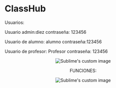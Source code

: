 # ClassHub

Usuarios:

Usuario admin:diez
contraseña: 123456

Usuario de alumno: alumno 
contraseña:123456

Usuario de profesor: Profesor
contraseña: 123456



<p align="center">
  <img src="https://user-images.githubusercontent.com/71948453/183326532-fe7953cf-7fc6-4396-b9f0-3f41995fb333.png" alt="Sublime's custom image"/>
</p>



<p align="center">
FUNCIONES:
</p>


<p align="center">
  <img src="https://user-images.githubusercontent.com/71948453/188252780-d5059424-b2df-4805-b618-1d14386c47cb.png
" alt="Sublime's custom image"/>
</p>







